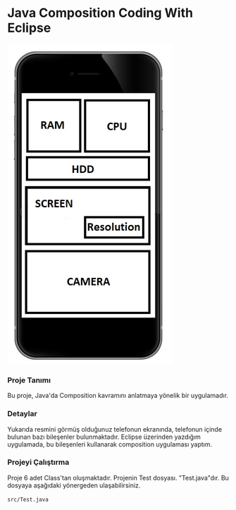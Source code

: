 # Java Composition Coding With Eclipse

![alt text](https://github.com/alpergorgulu/My-Project/blob/main/CELL.jpg)

### Proje Tanımı

Bu proje, Java'da Composition kavramını anlatmaya yönelik bir uygulamadır. 

### Detaylar

Yukarıda resmini görmüş olduğunuz telefonun ekranında, telefonun içinde bulunan bazı bileşenler bulunmaktadır.
Eclipse üzerinden yazdığım uygulamada, bu bileşenleri kullanarak composition uygulaması yaptım. 

### Projeyi Çalıştırma

Proje 6 adet Class'tan oluşmaktadır. Projenin Test dosyası. "Test.java"dır. Bu dosyaya aşağıdaki yönergeden ulaşabilirsiniz.

`src/Test.java`



